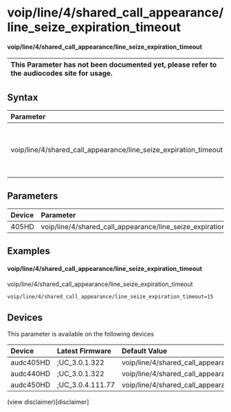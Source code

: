 ﻿---
description: voip/line/4/shared_call_appearance/line_seize_expiration_timeout
search: false
---

# voip/line/4/shared_call_appearance/line_seize_expiration_timeout

#### voip/line/4/shared_call_appearance/line_seize_expiration_timeout


| This Parameter has not been documented yet, please refer to the audiocodes site for usage.  |
| :--- |

## Syntax
| Parameter | Syntax |
| :--- | :--- |
|voip/line/4/shared_call_appearance/line_seize_expiration_timeout | {% raw %} undefined {% endraw %} |

## Parameters
|Device|Parameter|value|Description|
|:---|:---|:---|:---|
| 405HD | voip/line/4/shared_call_appearance/line_seize_expiration_timeout |  |  |

## Examples
#### voip/line/4/shared_call_appearance/line_seize_expiration_timeout

voip/line/4/shared_call_appearance/line_seize_expiration_timeout

```
voip/line/4/shared_call_appearance/line_seize_expiration_timeout=15
```

## Devices
This parameter is available on the following devices

| Device | Latest Firmware | Default Value |
|:---|:---|:---|
| audc405HD | ;UC_3.0.1.322 | voip/line/4/shared_call_appearance/line_seize_expiration_timeout=15 
| audc440HD | ;UC_3.0.1.322 | voip/line/4/shared_call_appearance/line_seize_expiration_timeout=15 
| audc450HD | ;UC_3.0.4.111.77 | voip/line/4/shared_call_appearance/line_seize_expiration_timeout=15 

(view disclaimer)[disclaimer]
